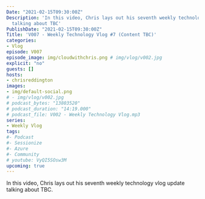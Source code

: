 ```yaml
---
Date: "2021-02-15T09:30:00Z"
Description: 'In this video, Chris lays out his seventh weekly technology vlog update
  talking about TBC'
PublishDate: "2021-02-15T09:30:00Z"
Title: 'V007 - Weekly Technology Vlog #7 (Content TBC)'
categories:
- Vlog
episode: V007
episode_image: img/cloudwithchris.png # img/vlog/v002.jpg
explicit: "no"
guests: []
hosts:
- chrisreddington
images:
- img/default-social.png
# - img/vlog/v002.jpg
# podcast_bytes: "13803520"
# podcast_duration: "14:19.000"
# podcast_file: V002 - Weekly Technology Vlog.mp3
series:
- Weekly Vlog
tags:
#- Podcast
#- Sessionize
#- Azure
#- Community
# youtube: VyQI5SOsw3M
upcoming: true
---
```

In this video, Chris lays out his seventh weekly technology vlog update talking about TBC.